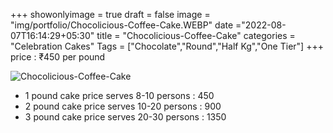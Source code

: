 +++
showonlyimage = true
draft = false
image = "img/portfolio/Chocolicious-Coffee-Cake.WEBP"
date ="2022-08-07T16:14:29+05:30"
title = "Chocolicious-Coffee-Cake"
categories = "Celebration Cakes"
Tags = ["Chocolate","Round","Half Kg","One Tier"]
+++
price : ₹450 per pound
<!--more-->
![Chocolicious-Coffee-Cake](/img/portfolio/Chocolicious-Coffee-Cake.WEBP)
* 1 pound cake price serves 8-10 persons : 450
* 2 pound cake price serves 10-20 persons : 900
* 3 pound cake price serves 20-30 persons : 1350
